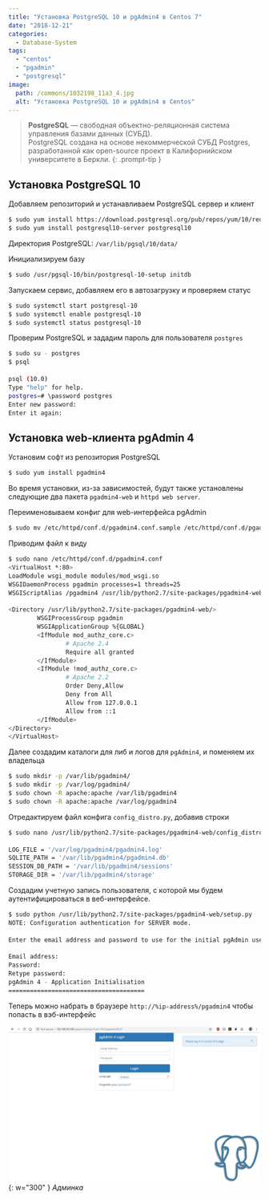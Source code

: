 ```yaml
---
title: "Установка PostgreSQL 10 и pgAdmin4 в Centos 7"
date: "2018-12-21"
categories: 
  - Database-System
tags: 
  - "centos"
  - "pgadmin"
  - "postgresql"
image:
  path: /commons/1032198_11a3_4.jpg
  alt: "Установка PostgreSQL 10 и pgAdmin4 в Centos"
---
```


> **PostgreSQL** — свободная объектно-реляционная система управления базами данных (СУБД).  
> PostgreSQL создана на основе некоммерческой СУБД Postgres, разработанной как open-source проект в Калифорнийском университете в Беркли.
{: .prompt-tip }

## Установка PostgreSQL 10

Добавляем репозиторий и устанавливаем PostgreSQL сервер и клиент

```sh
$ sudo yum install https://download.postgresql.org/pub/repos/yum/10/redhat/rhel-7-x86_64/pgdg-redhat10-10-1.noarch.rpm
$ sudo yum install postgresql10-server postgresql10
```

Директория PostgreSQL: `/var/lib/pgsql/10/data/`

Инициализируем базу

```sh
$ sudo /usr/pgsql-10/bin/postgresql-10-setup initdb
```

Запускаем сервис, добавляем его в автозагрузку и проверяем статус

```sh
$ sudo systemctl start postgresql-10
$ sudo systemctl enable postgresql-10
$ sudo systemctl status postgresql-10
```

Проверим PostgreSQL и зададим пароль для пользователя `postgres`

```sh
$ sudo su - postgres
$ psql

psql (10.0)
Type "help" for help.
postgres=# \password postgres
Enter new password:
Enter it again:
```

## Установка web-клиента pgAdmin 4

Установим софт из репозитория PostgreSQL

```sh
$ sudo yum install pgadmin4
```

Во время установки, из-за зависимостей, будут также установлены следующие два пакета `pgadmin4-web` и `httpd web server`.

Переименовываем конфиг для web-интерфейса pgAdmin

```sh
$ sudo mv /etc/httpd/conf.d/pgadmin4.conf.sample /etc/httpd/conf.d/pgadmin4.conf
```

Приводим файл к виду

```sh
$ sudo nano /etc/httpd/conf.d/pgadmin4.conf
<VirtualHost *:80>
LoadModule wsgi_module modules/mod_wsgi.so
WSGIDaemonProcess pgadmin processes=1 threads=25
WSGIScriptAlias /pgadmin4 /usr/lib/python2.7/site-packages/pgadmin4-web/pgAdmin4.wsgi

<Directory /usr/lib/python2.7/site-packages/pgadmin4-web/>
        WSGIProcessGroup pgadmin
        WSGIApplicationGroup %{GLOBAL}
        <IfModule mod_authz_core.c>
                # Apache 2.4
                Require all granted
        </IfModule>
        <IfModule !mod_authz_core.c>
                # Apache 2.2
                Order Deny,Allow
                Deny from All
                Allow from 127.0.0.1
                Allow from ::1
        </IfModule>
</Directory>
</VirtualHost>
```

Далее создадим каталоги для либ и логов для `pgAdmin4`, и поменяем их владельца

```sh
$ sudo mkdir -p /var/lib/pgadmin4/
$ sudo mkdir -p /var/log/pgadmin4/
$ sudo chown -R apache:apache /var/lib/pgadmin4
$ sudo chown -R apache:apache /var/log/pgadmin4
```

Отредактируем файл конфига `config_distro.py`, добавив строки

```sh
$ sudo nano /usr/lib/python2.7/site-packages/pgadmin4-web/config_distro.py

LOG_FILE = '/var/log/pgadmin4/pgadmin4.log'
SQLITE_PATH = '/var/lib/pgadmin4/pgadmin4.db'
SESSION_DB_PATH = '/var/lib/pgadmin4/sessions'
STORAGE_DIR = '/var/lib/pgadmin4/storage'
```

Создадим учетную запись пользователя, с которой мы будем аутентифицироваться в веб-интерфейсе.

```sh
$ sudo python /usr/lib/python2.7/site-packages/pgadmin4-web/setup.py
NOTE: Configuration authentication for SERVER mode.

Enter the email address and password to use for the initial pgAdmin user account:

Email address:
Password:
Retype password:
pgAdmin 4 - Application Initialisation
======================================
```

Теперь можно набрать в браузере `http://%ip-address%/pgadmin4` чтобы попасть в вэб-интерфейс

![](/assets/img/posts/2018/12/21/PgAdmin4-Login.png){: w="300" }
_Админка_
